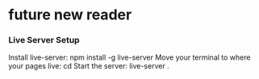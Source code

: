 # future new reader

### Live Server Setup
Install live-server: npm install -g live-server
Move your terminal to where your pages live: cd <path-to-content>
Start the server: live-server .